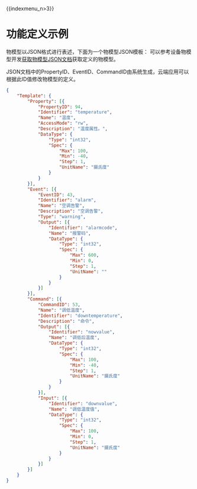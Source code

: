 {{indexmenu_n>3}}

# 功能定义示例
物模型以JSON格式进行表述，下面为一个物模型JSON模板：
可以参考设备物模型开发[获取物模型JSON文档](../../device_develop_guide/thingmode/get_json)获取定义的物模型。

JSON文档中的PropertyID、EventID、CommandID由系统生成，云端应用可以根据此ID值修改物模型的定义。

```JSON
{
	"Template": {
		"Property": [{
			"PropertyID": 94,
			"Identifier": "temperature",
			"Name": "温度",
			"AccessMode": "rw",
			"Description": "温度属性。",
			"DataType": {
				"Type": "int32",
				"Spec": {
					"Max": 100,
					"Min": -40,
					"Step": 1,
					"UnitName": "摄氏度"
				}
			}
		}],
		"Event": [{
			"EventID": 43,
			"Identifier": "alarm",
			"Name": "空调告警",
			"Description": "空调告警",
			"Type": "warning",
			"Output": [{
				"Identifier": "alarmcode",
				"Name": "报警码",
				"DataType": {
					"Type": "int32",
					"Spec": {
						"Max": 600,
						"Min": 0,
						"Step": 1,
						"UnitName": ""
					}
				}
			}]
		}],
		"Command": [{
			"CommandID": 53,
			"Name": "调低温度",
			"Identifier": "downtemperature",
			"Description": "命令",
			"Output": [{
				"Identifier": "nowvalue",
				"Name": "调低后温度",
				"DataType": {
					"Type": "int32",
					"Spec": {
						"Max": 100,
						"Min": -40,
						"Step": 1,
						"UnitName": "摄氏度"
					}
				}
			}],
			"Input": [{
				"Identifier": "downvalue",
				"Name": "调低温度值",
				"DataType": {
					"Type": "int32",
					"Spec": {
						"Max": 100,
						"Min": 0,
						"Step": 1,
						"UnitName": "摄氏度"
					}
				}
			}]
		}]
	}
}
```




